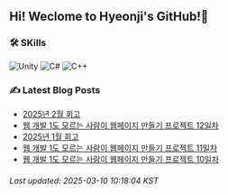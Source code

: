 ## Hi! Weclome to Hyeonji's GitHub!🌱
### 🛠️ SKills
![Unity](https://img.shields.io/badge/unity-%23000000.svg?style=for-the-badge&logo=unity&logoColor=white)
![C#](https://img.shields.io/badge/c%23-%23239120.svg?style=for-the-badge&logo=csharp&logoColor=white)
![C++](https://img.shields.io/badge/c++-%2300599C.svg?style=for-the-badge&logo=c%2B%2B&logoColor=white)

### ✍️ Latest Blog Posts
<!-- BLOG-POST-LIST:START -->
- [2025년 2월 회고](http://jjrdd.tistory.com/263)
- [웹 개발 1도 모르는 사람이 웹페이지 만들기 프로젝트 12일차](http://jjrdd.tistory.com/262)
- [2025년 1월 회고](http://jjrdd.tistory.com/261)
- [웹 개발 1도 모르는 사람이 웹페이지 만들기 프로젝트 11일차](http://jjrdd.tistory.com/260)
- [웹 개발 1도 모르는 사람이 웹페이지 만들기 프로젝트 10일차](http://jjrdd.tistory.com/259)

###### Last updated: 2025-03-10 10:18:04 KST
<!-- BLOG-POST-LIST:END -->
